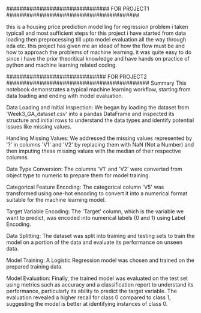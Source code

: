 ###############################  FOR PROJECT1  ########################################

this is a housing price prediction modelling for regression problem i taken  typicall and most sufficient steps for this project i have started from data loading then preprocessing till upto model evaluation all the way through eda etc.
this project has given me an idead of how the flow must be and how to approach the problems of machine learning.
it was quite easy to do since i have the prior theoritical knowledge and have hands on practice of python and machine learning related coding.

############################## FOR PROJECT2  ###########################################
Summary
This notebook demonstrates a typical machine learning workflow, starting from data loading and ending with model evaluation.

Data Loading and Initial Inspection: We began by loading the dataset from 'Week3_GA_dataset.csv' into a pandas DataFrame and inspected its structure and initial rows to understand the data types and identify potential issues like missing values.

Handling Missing Values: We addressed the missing values represented by '?' in columns 'V1' and 'V2' by replacing them with NaN (Not a Number) and then imputing these missing values with the median of their respective columns.

Data Type Conversion: The columns 'V1' and 'V2' were converted from object type to numeric to prepare them for model training.

Categorical Feature Encoding: The categorical column 'V5' was transformed using one-hot encoding to convert it into a numerical format suitable for the machine learning model.

Target Variable Encoding: The 'Target' column, which is the variable we want to predict, was encoded into numerical labels (0 and 1) using Label Encoding.

Data Splitting: The dataset was split into training and testing sets to train the model on a portion of the data and evaluate its performance on unseen data.

Model Training: A Logistic Regression model was chosen and trained on the prepared training data.

Model Evaluation: Finally, the trained model was evaluated on the test set using metrics such as accuracy and a classification report to understand its performance, particularly its ability to predict the target variable. The evaluation revealed a higher recall for class 0 compared to class 1, suggesting the model is better at identifying instances of class 0.
